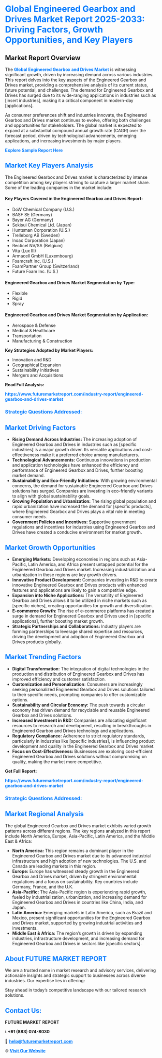 <h1 style="color: #007BFF;">Global Engineered Gearbox and Drives Market Report 2025-2033: Driving Factors, Growth Opportunities, and Key Players</h1>

<section id="overview">
<h2>Market Report Overview</h2>
<p>The <a href="https://www.futuremarketreport.com/industry-report/engineered-gearbox-and-drives-market" style="color: #007BFF; text-decoration: none;"><strong>Global Engineered Gearbox and Drives Market</strong></a> is witnessing significant growth, driven by increasing demand across various industries. This report delves into the key aspects of the Engineered Gearbox and Drives market, providing a comprehensive analysis of its current status, future potential, and challenges. The demand for Engineered Gearbox and Drives has surged due to its wide-ranging applications in industries such as [insert industries], making it a critical component in modern-day [applications].</p>
<p>As consumer preferences shift and industries innovate, the Engineered Gearbox and Drives market continues to evolve, offering both challenges and opportunities for stakeholders. The global market is expected to expand at a substantial compound annual growth rate (CAGR) over the forecast period, driven by technological advancements, emerging applications, and increasing investments by major players.</p>
</section>

<section id="overview">
<p><a href="https://www.futuremarketreport.com/request-sample/reportId=34756" style="color: #007BFF; text-decoration: none;"><strong>Explore Sample Report Here</strong></a></p>
</section>

<section id="key-players">
<h2 style="color: #007BFF;">Market Key Players Analysis</h2>
<p>The Engineered Gearbox and Drives market is characterized by intense competition among key players striving to capture a larger market share. Some of the leading companies in the market include:</p>
<h4>Key Players Covered in the Engineered Gearbox and Drives Report:</h4>
<ul><li>DoW Chemical Company (U.S.)</li><li>BASF SE (Germany)</li><li>Bayer AG (Germany)</li><li>Sekisui Chemical Ltd. (Japan)</li><li>Huntsman Corporation (U.S.)</li><li>Trelleborg AB (Sweden)</li><li>Inoac Corporation (Japan)</li><li>Recticel NV/SA (Belgium)</li><li>Vita (Lux III)</li><li>Armacell GmbH (Luxembourg)</li><li>Foamcraft Inc. (U.S.)</li><li>FoamPartner Group (Switzerland)</li><li>Future Foam Inc. (U.S.)</li></ul>
<h4>Engineered Gearbox and Drives Market Segmentation by Type:</h4>
<ul><li>Flexible</li><li>Rigid</li><li>Spray</li></ul>

<h4>Engineered Gearbox and Drives Market Segmentation by Application:</h4>
<ul><li>Aerospace &amp; Defense</li><li>Medical &amp; Healthcare</li><li>Transportation</li><li>Manufacturing &amp; Construction</li></ul>
<p><strong>Key Strategies Adopted by Market Players:</strong></p>
<ul>
<li>Innovation and R&D</li>
<li>Geographical Expansion</li>
<li>Sustainability Initiatives</li>
<li>Mergers and Acquisitions</li>
</ul>
</section>

<section>
<p><strong>Read Full Analysis: </strong></p><a href="https://www.futuremarketreport.com/industry-report/engineered-gearbox-and-drives-market" style="color: #007BFF; text-decoration: none;"><strong>https://www.futuremarketreport.com/industry-report/engineered-gearbox-and-drives-market</strong></a>
<h3 style="color: #007BFF;">Strategic Questions Addressed:</h3>
</section>

<section id="driving-factors">
<h2 style="color: #007BFF;">Market Driving Factors</h2>
<ul>
<li><strong>Rising Demand Across Industries:</strong> The increasing adoption of Engineered Gearbox and Drives in industries such as [specific industries] is a major growth driver. Its versatile applications and cost-effectiveness make it a preferred choice among manufacturers.</li>
<li><strong>Technological Advancements:</strong> Continuous innovations in production and application technologies have enhanced the efficiency and performance of Engineered Gearbox and Drives, further boosting market demand.</li>
<li><strong>Sustainability and Eco-Friendly Initiatives:</strong> With growing environmental concerns, the demand for sustainable Engineered Gearbox and Drives solutions has surged. Companies are investing in eco-friendly variants to align with global sustainability goals.</li>
<li><strong>Growing Population and Urbanization:</strong> The rising global population and rapid urbanization have increased the demand for [specific products], where Engineered Gearbox and Drives plays a vital role in meeting consumer needs.</li>
<li><strong>Government Policies and Incentives:</strong> Supportive government regulations and incentives for industries using Engineered Gearbox and Drives have created a conducive environment for market growth.</li>
</ul>
</section>

<section id="growth-opportunities">
<h2 style="color: #007BFF;">Market Growth Opportunities</h2>
<ul>
<li><strong>Emerging Markets:</strong> Developing economies in regions such as Asia-Pacific, Latin America, and Africa present untapped potential for the Engineered Gearbox and Drives market. Increasing industrialization and urbanization in these regions are key growth drivers.</li>
<li><strong>Innovative Product Development:</strong> Companies investing in R&D to create innovative Engineered Gearbox and Drives products with enhanced features and applications are likely to gain a competitive edge.</li>
<li><strong>Expansion into Niche Applications:</strong> The versatility of Engineered Gearbox and Drives allows it to be utilized in niche markets such as [specific niches], creating opportunities for growth and diversification.</li>
<li><strong>E-commerce Growth:</strong> The rise of e-commerce platforms has created a surge in demand for Engineered Gearbox and Drives used in [specific applications], further boosting market growth.</li>
<li><strong>Strategic Partnerships and Collaborations:</strong> Industry players are forming partnerships to leverage shared expertise and resources, driving the development and adoption of Engineered Gearbox and Drives products globally.</li>
</ul>
</section>

<section id="trending-factors">
<h2 style="color: #007BFF;">Market Trending Factors</h2>
<ul>
<li><strong>Digital Transformation:</strong> The integration of digital technologies in the production and distribution of Engineered Gearbox and Drives has improved efficiency and customer satisfaction.</li>
<li><strong>Customization and Personalization:</strong> Consumers are increasingly seeking personalized Engineered Gearbox and Drives solutions tailored to their specific needs, prompting companies to offer customizable options.</li>
<li><strong>Sustainability and Circular Economy:</strong> The push towards a circular economy has driven demand for recyclable and reusable Engineered Gearbox and Drives solutions.</li>
<li><strong>Increased Investment in R&D:</strong> Companies are allocating significant resources to research and development, resulting in breakthroughs in Engineered Gearbox and Drives technology and applications.</li>
<li><strong>Regulatory Compliance:</strong> Adherence to strict regulatory standards, particularly in industries like [specific industries], is influencing product development and quality in the Engineered Gearbox and Drives market.</li>
<li><strong>Focus on Cost-Effectiveness:</strong> Businesses are exploring cost-efficient Engineered Gearbox and Drives solutions without compromising on quality, making the market more competitive.</li>
</ul>
</section>

<section>
<p><strong>Get Full Report: </strong></p><a href="https://www.futuremarketreport.com/industry-report/engineered-gearbox-and-drives-market" style="color: #007BFF; text-decoration: none;"><strong>https://www.futuremarketreport.com/industry-report/engineered-gearbox-and-drives-market</strong></a>
<h3 style="color: #007BFF;">Strategic Questions Addressed:</h3>
</section>


<section id="regional-analysis">
<h2 style="color: #007BFF;">Market Regional Analysis</h2>
<p>The global Engineered Gearbox and Drives market exhibits varied growth patterns across different regions. The key regions analyzed in this report include North America, Europe, Asia-Pacific, Latin America, and the Middle East & Africa:</p>
<ul>
<li><strong>North America:</strong> This region remains a dominant player in the Engineered Gearbox and Drives market due to its advanced industrial infrastructure and high adoption of new technologies. The U.S. and Canada are leading markets in this region.</li>
<li><strong>Europe:</strong> Europe has witnessed steady growth in the Engineered Gearbox and Drives market, driven by stringent environmental regulations and a focus on sustainability. Key countries include Germany, France, and the U.K.</li>
<li><strong>Asia-Pacific:</strong> The Asia-Pacific region is experiencing rapid growth, fueled by industrialization, urbanization, and increasing demand for Engineered Gearbox and Drives in countries like China, India, and Japan.</li>
<li><strong>Latin America:</strong> Emerging markets in Latin America, such as Brazil and Mexico, present significant opportunities for the Engineered Gearbox and Drives market, supported by growing industrial activities and investments.</li>
<li><strong>Middle East & Africa:</strong> The region’s growth is driven by expanding industries, infrastructure development, and increasing demand for Engineered Gearbox and Drives in sectors like [specific sectors].</li>
</ul>
</section>

<footer>
<h2 style="color: #007BFF;">About FUTURE MARKET REPORT</h2>
<p>We are a trusted name in market research and advisory services, delivering actionable insights and strategic support to businesses across diverse industries. Our expertise lies in offering:</p>

<p>Stay ahead in today’s competitive landscape with our tailored research solutions.</p>

<h2 style="color: #007BFF;">Contact Us:</h2>
<p><strong>FUTURE MARKET REPORT</strong></p>
<p>📞 <strong>+91 (883) 074-8030</strong></p>
<p>📧 <strong><a href="mailto:help@futuremarketreport.com" style="color: #007BFF;">help@futuremarketreport.com</a></strong></p>
<p>🌐 <strong><a href="https://www.futuremarketreport.com/" style="color: #007BFF;">Visit Our Website</a></strong></p>
</footer>